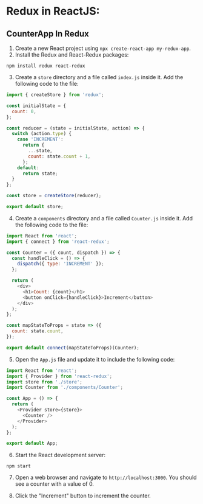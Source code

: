 # Redux in ReactJS:
## CounterApp In Redux

1. Create a new React project using `npx create-react-app my-redux-app`.
2. Install the Redux and React-Redux packages:

```
npm install redux react-redux
```

3. Create a `store` directory and a file called `index.js` inside it. Add the following code to the file:

```javascript
import { createStore } from 'redux';

const initialState = {
  count: 0,
};

const reducer = (state = initialState, action) => {
  switch (action.type) {
    case 'INCREMENT':
      return {
        ...state,
        count: state.count + 1,
      };
    default:
      return state;
  }
};

const store = createStore(reducer);

export default store;
```

4. Create a `components` directory and a file called `Counter.js` inside it. Add the following code to the file:

```javascript
import React from 'react';
import { connect } from 'react-redux';

const Counter = ({ count, dispatch }) => {
  const handleClick = () => {
    dispatch({ type: 'INCREMENT' });
  };

  return (
    <div>
      <h1>Count: {count}</h1>
      <button onClick={handleClick}>Increment</button>
    </div>
  );
};

const mapStateToProps = state => ({
  count: state.count,
});

export default connect(mapStateToProps)(Counter);
```

5. Open the `App.js` file and update it to include the following code:

```javascript
import React from 'react';
import { Provider } from 'react-redux';
import store from './store';
import Counter from './components/Counter';

const App = () => {
  return (
    <Provider store={store}>
      <Counter />
    </Provider>
  );
};

export default App;
```

6. Start the React development server:

```
npm start
```

7. Open a web browser and navigate to `http://localhost:3000`. You should see a counter with a value of 0.

8. Click the "Increment" button to increment the counter.
